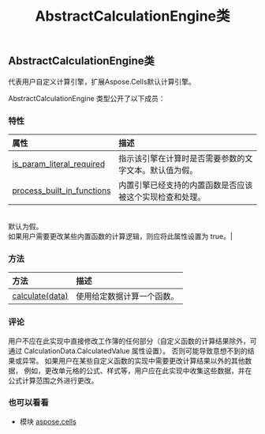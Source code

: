 ﻿---
title: AbstractCalculationEngine类
second_title: Aspose.Cells for Python via .NET API 参考资料
description:
type: docs
weight: 20
url: /zh/python-net/aspose.cells/abstractcalculationengine/
is_root: false
---
##  AbstractCalculationEngine类
代表用户自定义计算引擎，扩展Aspose.Cells默认计算引擎。



AbstractCalculationEngine 类型公开了以下成员：

### 特性
|属性|描述|
| :- | :- |
| [is_param_literal_required](/cells/zh/python-net/aspose.cells/abstractcalculationengine/is_param_literal_required) |指示该引擎在计算时是否需要参数的文字文本。默认值为假。|
| [process_built_in_functions](/cells/zh/python-net/aspose.cells/abstractcalculationengine/process_built_in_functions) |内置引擎已经支持的内置函数是否应该被这个实现检查和处理。<br/>默认为假。<br/>如果用户需要更改某些内置函数的计算逻辑，则应将此属性设置为 true。|


### 方法
|方法|描述|
| :- | :- |
| [calculate(data)](/cells/zh/python-net/aspose.cells/abstractcalculationengine/calculate/#CalculationData) |使用给定数据计算一个函数。|



### 评论

用户不应在此实现中直接修改工作簿的任何部分（自定义函数的计算结果除外，可通过 CalculationData.CalculatedValue 属性设置）。
否则可能导致意想不到的结果或异常。
如果用户在某些自定义函数的实现中需要更改计算结果以外的其他数据，
例如，更改单元格的公式、样式等，用户应在此实现中收集这些数据，并在公式计算范围之外进行更改。

### 也可以看看
* 模块 [aspose.cells](..)
